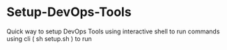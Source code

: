 # Setup-DevOps-Tools
Quick way to setup DevOps Tools using interactive shell to run commands
using cli  (  sh setup.sh ) to run
